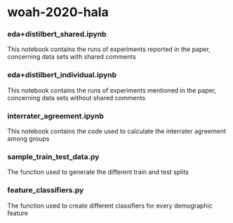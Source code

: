 # woah-2020-hala

### eda+distilbert_shared.ipynb
This notebook contains the runs of experiments reported in the paper, concerning data sets with shared comments

### eda+distilbert_individual.ipynb
This notebook contains the runs of experiments mentioned in the paper, concerning data sets without shared comments

### interrater_agreement.ipynb
This notebook contains the code used to calculate the interrater agreement among groups

### sample_train_test_data.py
The function used to generate the different train and test splits 

### feature_classifiers.py
The function used to create different classifiers for every demographic feature